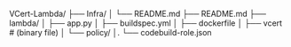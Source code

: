VCert-Lambda/
├── Infra/
│ └── README.md
├── README.md
├── lambda/
│ ├── app.py
│ ├── buildspec.yml
│ ├── dockerfile
│ ├── vcert # (binary file)
│ └── policy/
│. └── codebuild-role.json
